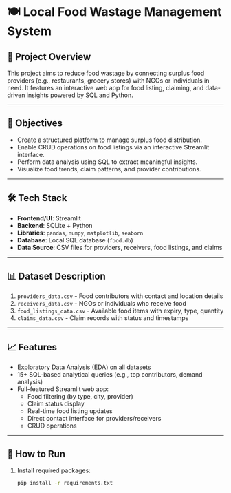 # 🍽️ Local Food Wastage Management System

## 📌 Project Overview

This project aims to reduce food wastage by connecting surplus food providers (e.g., restaurants, grocery stores) with NGOs or individuals in need. It features an interactive web app for food listing, claiming, and data-driven insights powered by SQL and Python.

---

## 🎯 Objectives

- Create a structured platform to manage surplus food distribution.
- Enable CRUD operations on food listings via an interactive Streamlit interface.
- Perform data analysis using SQL to extract meaningful insights.
- Visualize food trends, claim patterns, and provider contributions.

---

## 🛠️ Tech Stack

- **Frontend/UI**: Streamlit
- **Backend**: SQLite + Python
- **Libraries**: `pandas`, `numpy`, `matplotlib`, `seaborn`
- **Database**: Local SQL database (`food.db`)
- **Data Source**: CSV files for providers, receivers, food listings, and claims

---

## 📊 Dataset Description

1. `providers_data.csv` - Food contributors with contact and location details  
2. `receivers_data.csv` - NGOs or individuals who receive food  
3. `food_listings_data.csv` - Available food items with expiry, type, quantity  
4. `claims_data.csv` - Claim records with status and timestamps

---

## 📈 Features

- Exploratory Data Analysis (EDA) on all datasets
- 15+ SQL-based analytical queries (e.g., top contributors, demand analysis)
- Full-featured Streamlit web app:
  - Food filtering (by type, city, provider)
  - Claim status display
  - Real-time food listing updates
  - Direct contact interface for providers/receivers
  - CRUD operations

---

## 🚀 How to Run

1. Install required packages:
   ```bash
   pip install -r requirements.txt
